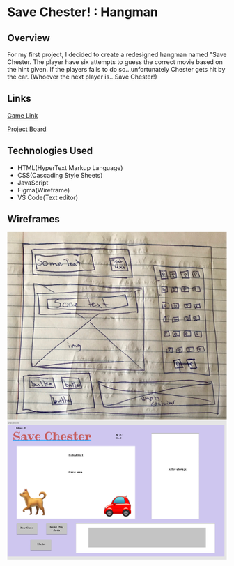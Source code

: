 # Save Chester! : Hangman

## Overview
For my first project, I decided to create a redesigned hangman named "Save Chester. The player have six attempts to guess the correct movie based on the hint given. If the players fails to do so...unfortunately Chester gets hit by the car. (Whoever the next player is...Save Chester!)

## Links
[Game Link](https://justinparrish.github.io/project-one/)

[Project Board](https://github.com/justinparrish/project-one/projects/1)

## Technologies Used

* HTML(HyperText Markup Language)
* CSS(Cascading Style Sheets)
* JavaScript
* Figma(Wireframe)
* VS Code(Text editor)

## Wireframes
![wifreframe-sketch](images/wireframe.jpeg)
![wireframe](images/figma.png)

